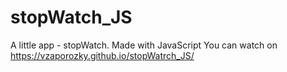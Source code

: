 ﻿# stopWatch_JS
 A little app - stopWatch. Made with JavaScript
You can watch on https://vzaporozky.github.io/stopWatrch_JS/
